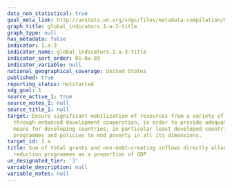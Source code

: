 ```yaml
---
data_non_statistical: true
goal_meta_link: http://unstats.un.org/sdgs/files/metadata-compilation/Metadata-Goal-1.pdf
graph_title: global_indicators.1-a-3-title
graph_type: null
has_metadata: false
indicator: 1.a.3
indicator_name: global_indicators.1-a-3-title
indicator_sort_order: 01-0a-03
indicator_variable: null
national_geographical_coverage: United States
published: true
reporting_status: notstarted
sdg_goal: 1
source_active_1: true
source_notes_1: null
source_title_1: null
target: Ensure significant mobilization of resources from a variety of sources, including
  through enhanced development cooperation, in order to provide adequate and predictable
  means for developing countries, in particular least developed countries, to implement
  programmes and policies to end poverty in all its dimensions.
target_id: 1.a
title: Sum of total grants and non-debt-creating inflows directly allocated to poverty
  reduction programmes as a proportion of GDP
un_designated_tier: '3'
variable_description: null
variable_notes: null
---
```

